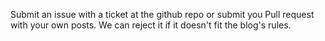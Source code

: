 Submit an issue with a ticket at the github repo or submit you Pull request with your own posts. We can reject it if it doesn't fit the blog's rules.
